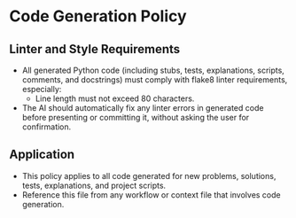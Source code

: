 # Code Generation Policy

## Linter and Style Requirements

- All generated Python code (including stubs, tests, explanations, scripts, comments, and docstrings) must comply with flake8 linter requirements, especially:
  - Line length must not exceed 80 characters.
- The AI should automatically fix any linter errors in generated code before presenting or committing it, without asking the user for confirmation.

## Application
- This policy applies to all code generated for new problems, solutions, tests, explanations, and project scripts.
- Reference this file from any workflow or context file that involves code generation. 